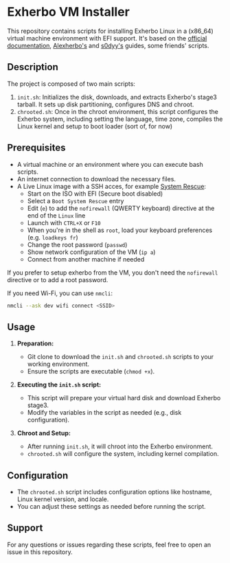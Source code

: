 # Exherbo VM Installer

This repository contains scripts for installing Exherbo Linux in a (x86_64) virtual machine environment with EFI support. It's based on the [official documentation](https://www.exherbolinux.org/docs/install-guide.html), [Alexherbo's](https://alexherbo2.github.io/wiki/exherbo/install-guide/) and [s0dyy's](https://gist.github.com/s0dyy/905be36b2c39fb8c14906e15c05c68a3) guides, some friends' scripts.

## Description

The project is composed of two main scripts:

1. `init.sh`: Initializes the disk, downloads, and extracts Exherbo's stage3 tarball. It sets up disk partitioning, configures DNS and chroot.
2. `chrooted.sh`: Once in the chroot environment, this script configures the Exherbo system, including setting the language, time zone, compiles the Linux kernel and setup to boot loader (sort of, for now)

## Prerequisites

- A virtual machine or an environment where you can execute bash scripts.
- An internet connection to download the necessary files.
- A Live Linux image with a SSH acces, for example [System Rescue](https://www.system-rescue.org/Download/):
  - Start on the ISO with EFI (Secure boot disabled)
  - Select a `Boot System Rescue` entry
  - Edit (`e`) to add the `nofirewall` (QWERTY keyboard) directive at the end of the `Linux` line
  - Launch with `CTRL+X` or `F10`
  - When you're in the shell as `root`, load your keyboard preferences (e.g. `loadkeys fr`)
  - Change the root password (`passwd`)
  - Show network configuration of the VM (`ip a`)
  - Connect from another machine if needed

If you prefer to setup exherbo from the VM, you don't need the `nofirewall` directive or to add a root password.

If you need Wi-Fi, you can use `nmcli`:
```bash
nmcli --ask dev wifi connect <SSID>
```

## Usage

1. **Preparation:**
   - Git clone to download the `init.sh` and `chrooted.sh` scripts to your working environment.
   - Ensure the scripts are executable (`chmod +x`).

2. **Executing the `init.sh` script:**
   - This script will prepare your virtual hard disk and download Exherbo stage3.
   - Modify the variables in the script as needed (e.g., disk configuration).

3. **Chroot and Setup:**
   - After running `init.sh`, it will chroot into the Exherbo environment.
   - `chrooted.sh` will configure the system, including kernel compilation.

## Configuration

- The `chrooted.sh` script includes configuration options like hostname, Linux kernel version, and locale.
- You can adjust these settings as needed before running the script.

## Support

For any questions or issues regarding these scripts, feel free to open an issue in this repository.
